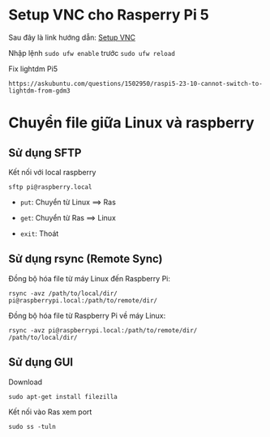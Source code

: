 # Setup VNC cho Rasperry Pi 5 

Sau đây là link hướng dẫn:
[Setup VNC](https://linuxopsys.com/setup-x11vnc-on-ubuntu)

Nhập lệnh `sudo ufw enable` trước `sudo ufw reload`

Fix lightdm Pi5
```
https://askubuntu.com/questions/1502950/raspi5-23-10-cannot-switch-to-lightdm-from-gdm3
```
# Chuyển file giữa Linux và raspberry
## Sử dụng SFTP 
Kết nối với local raspberry
```
sftp pi@raspberry.local
```
- `put`: Chuyển từ Linux ==> Ras

- `get`: Chuyển từ Ras ==> Linux

- `exit`: Thoát


## Sử dụng rsync (Remote Sync)

Đồng bộ hóa file từ máy Linux đến Raspberry Pi:

```
rsync -avz /path/to/local/dir/ pi@raspberrypi.local:/path/to/remote/dir/
```

Đồng bộ hóa file từ Raspberry Pi về máy Linux:
```
rsync -avz pi@raspberrypi.local:/path/to/remote/dir/ /path/to/local/dir/
```

## Sử dụng GUI
Download
```
sudo apt-get install filezilla
```
Kết nối vào Ras xem port
```
sudo ss -tuln
```
